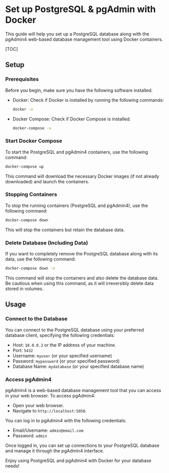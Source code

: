 # Set up PostgreSQL & pgAdmin with Docker

This guide will help you set up a PostgreSQL database along with the pgAdmin4 web-based database management tool using Docker containers.

[TOC]

## Setup

### Prerequisites

Before you begin, make sure you have the following software installed:

- Docker: Check if Docker is installed by running the following commands:

  ```bash
  docker -v
  ```

- Docker Compose: Check if Docker Compose is installed:

  ```bash
  docker-compose -v
  ```

### Start Docker Compose

To start the PostgreSQL and pgAdmin4 containers, use the following command:

```bash
docker-compose up
```

This command will download the necessary Docker images (if not already downloaded) and launch the containers.

### Stopping Containers

To stop the running containers (PostgreSQL and pgAdmin4), use the following command:

```bash
docker-compose down
```

This will stop the containers but retain the database data.

### Delete Database (Including Data)

If you want to completely remove the PostgreSQL database along with its data, use the following command:

```bash
docker-compose down -v
```

This command will stop the containers and also delete the database data. Be cautious when using this command, as it will irreversibly delete data stored in volumes.

## Usage

### Connect to the Database

You can connect to the PostgreSQL database using your preferred database client, specifying the following credentials:

- Host: `10.0.0.2` or the IP address of your machine.
- Port: `5432`
- Username: `myuser` (or your specified username)
- Password: `mypassword` (or your specified password)
- Database Name: `mydatabase` (or your specified database name)

### Access pgAdmin4

pgAdmin4 is a web-based database management tool that you can access in your web browser. To access pgAdmin4:

- Open your web browser.
- Navigate to `http://localhost:5050`.

You can log in to pgAdmin4 with the following credentials:

- Email/Username: `admin@email.com`
- Password: `admin`

Once logged in, you can set up connections to your PostgreSQL database and manage it through the pgAdmin4 interface.

Enjoy using PostgreSQL and pgAdmin4 with Docker for your database needs!

